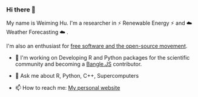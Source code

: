 ### Hi there 👋

My name is Weiming Hu. I'm a researcher in ⚡ Renewable Energy ⚡ and ☁️  Weather Forecasting ☁️ .

I'm also an enthusiast for [free software and the open-source movement](https://www.fsf.org/).

- 🚧 I'm working on
Developing R and Python packages for the scientific community and becoming a [Bangle.JS](https://banglejs.com/) contributor.

- 💬 Ask me about
R, Python, C++, Supercomputers

- 📫 How to reach me:
[My personal website](https://weiming-hu.github.io/)

